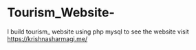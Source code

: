 # Tourism_Website-
I build tourism_ website using php mysql to see the website visit https://krishnasharmagi.me/ 
